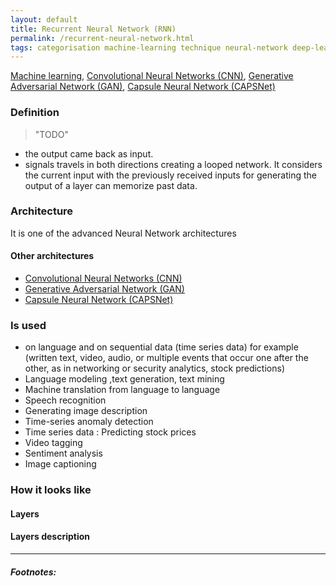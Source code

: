 ```yaml
---
layout: default
title: Recurrent Neural Network (RNN)
permalink: /recurrent-neural-network.html
tags: categorisation machine-learning technique neural-network deep-learning
---
```


[Machine learning]({{site.url}}{{site.prod}}/machine-learning.html),
[Convolutional Neural Networks (CNN)]({{site.url}}{{site.prod}}/convolutional-neural-network.html),
[Generative Adversarial Network (GAN)]({{site.url}}{{site.prod}}/generative-adversarial-network.html),
[Capsule Neural Network (CAPSNet)]({{site.url}}{{site.prod}}/capsule-neural-network.html) 

### Definition

> "TODO" 

- the output came back as input.
- signals travels in both directions creating a looped network. It considers the current input with the previously
 received inputs for generating the output of a layer can memorize past data.

### Architecture

It is one of the advanced Neural Network architectures

#### Other architectures

- [Convolutional Neural Networks (CNN)]({{site.url}}{{site.prod}}/convolutional-neural-network.html)
- [Generative Adversarial Network (GAN)]({{site.url}}{{site.prod}}/generative-adversarial-network.html) 
- [Capsule Neural Network (CAPSNet)]({{site.url}}{{site.prod}}/capsule-neural-network.html) 

### Is used

- on language and on sequential data (time series data) for example (written text, video, audio, or multiple events that
 occur one after the other, as in networking or security analytics, stock predictions)
- Language modeling ,text generation, text mining
- Machine translation from language to language
- Speech recognition
- Generating image description
- Time-series anomaly detection
- Time series data : Predicting stock prices
- Video tagging
- Sentiment analysis
- Image captioning




### How it looks like

#### Layers


#### Layers description

<hr />

##### Footnotes:

[^1]: [Complete guide artificial neural networks](https://missinglink.ai/guides/neural-network-concepts/complete-guide-artificial-neural-networks/)
[^2]: [Convolutional neural network build one keras pytorch](https://missinglink.ai/guides/neural-network-concepts/convolutional-neural-network-build-one-keras-pytorch/)